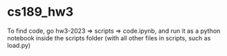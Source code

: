 # cs189_hw3

To find code, go hw3-2023 => scripts => code.ipynb, and run it as a python notebook inside the scripts folder (with all other files in scripts, such as load.py)
